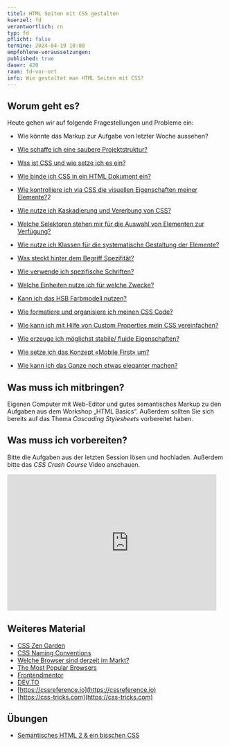 ```yaml
---
titel: HTML Seiten mit CSS gestalten
kuerzel: fd
verantwortlich: cn
typ: fd
pflicht: false
termine: 2024-04-19 10:00
empfohlene-voraussetzungen: 
published: true
dauer: 420
raum: fd-vor-ort
info: Wie gestaltet man HTML Seiten mit CSS?
---
```


## Worum geht es?
Heute gehen wir auf folgende Fragestellungen und Probleme ein:

- Wie könnte das Markup zur Aufgabe von letzter Woche aussehen?
- [Wie schaffe ich eine saubere Projektstruktur?](https://developer.mozilla.org/en-US/docs/Learn/Getting_started_with_the_web/Dealing_with_files?retiredLocale=de)
- [Was ist CSS und wie setze ich es ein?](https://developer.mozilla.org/en-US/docs/Learn/CSS/First_steps/What_is_CSS)
- [Wie binde ich CSS in ein HTML Dokument ein?](https://developer.mozilla.org/en-US/docs/Learn/CSS/First_steps/Getting_started)
- [Wie kontrolliere ich via CSS die visuellen Eigenschaften meiner Elemente?](https://piccalil.li/blog/a-modern-css-reset)2
- [Wie nutze ich Kaskadierung und Vererbung von CSS?](https://developer.mozilla.org/de/docs/Learn/CSS/Building_blocks/Cascade_and_inheritance)
- [Welche Selektoren stehen mir für die Auswahl von Elementen zur Verfügung?](https://developer.mozilla.org/de/docs/Web/CSS/CSS_Selectors)
- [Wie nutze ich Klassen für die systematische Gestaltung der Elemente?](https://dev.to/clairecodes/reasons-not-to-use-ids-in-css-4ni4)
- [Was steckt hinter dem Begriff Spezifität?](https://developer.mozilla.org/de/docs/Web/CSS/Specificity)
- [Wie verwende ich spezifische Schriften?](https://developer.mozilla.org/en-US/docs/Learn/CSS/Styling_text/Web_fonts)
- [Welche Einheiten nutze ich für welche Zwecke?](https://developer.mozilla.org/en-US/docs/Learn/CSS/Building_blocks/Values_and_units)
- [Kann ich das HSB Farbmodell nutzen?](https://caniuse.com/?search=hsl)
- [Wie formatiere und organisiere ich meinen CSS Code?](https://marketplace.visualstudio.com/items?itemName=esbenp.prettier-vscode)
- [Wie kann ich mit Hilfe von Custom Properties mein CSS vereinfachen?](https://developer.mozilla.org/en-US/docs/Web/CSS/Using_CSS_custom_properties)

- [Wie erzeuge ich möglichst stabile/ fluide Eigenschaften?](https://developer.mozilla.org/en-US/docs/Learn/CSS/CSS_layout/Responsive_Design)
- [Wie setze ich das Konzept «Mobile First» um?](https://developer.mozilla.org/en-US/docs/Web/Progressive_web_apps/Responsive/Mobile_first)
- [Wie kann ich das Ganze noch etwas eleganter machen?](https://developer.mozilla.org/en-US/docs/Web/CSS/CSS_Transitions/Using_CSS_transitions)

## Was muss ich mitbringen?
Eigenen Computer mit Web-Editor und gutes semantisches Markup zu den Aufgaben aus dem Workshop „HTML Basics”. Außerdem sollten Sie sich bereits auf das Thema *Cascading Stylesheets* vorbereitet haben. 

## Was muss ich vorbereiten?
Bitte die Aufgaben aus der letzten Session lösen und hochladen. Außerdem bitte das *CSS Crash Course* Video anschauen.

<div class="columns">
<div class="column">
<div class="js-video">
<iframe width="560" height="315" src="https://www.youtube.com/embed/Tfjd5yzCaxk" frameborder="0" allow="accelerometer; autoplay; encrypted-media; gyroscope; picture-in-picture" allowfullscreen></iframe>
</div>
</div>
<div class="column">
<div class="js-video">
<!-- -->
</div>
</div>
</div>


## Weiteres Material
- [CSS Zen Garden](http://www.csszengarden.com)
- [CSS Naming Conventions](https://www.freecodecamp.org/news/css-naming-conventions-that-will-save-you-hours-of-debugging-35cea737d849/)
- [Welche Browser sind derzeit im Markt?](https://gs.statcounter.com/)
- [The Most Popular Browsers](https://www.w3schools.com/browsers/)
- [Frontendmentor](https://www.frontendmentor.io/solutions)
- [DEV.TO](https://dev.to/)
- [https://cssreference.io](https://cssreference.io)
- [https://css-tricks.com](https://css-tricks.com)


## Übungen
- [Semantisches HTML 2 & ein bisschen CSS](../../assignments/fd_01_html-2/)
